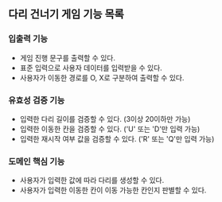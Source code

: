 ## 다리 건너기 게임 기능 목록

### 입출력 기능
+ 게임 진행 문구를 출력할 수 있다.
+ 표준 입력으로 사용자 데이터를 입력받을 수 있다.
+ 사용자가 이동한 경로를 O, X로 구분하여 출력할 수 있다.

### 유효성 검증 기능
+ 입력한 다리 길이를 검증할 수 있다. (3이상 20이하만 가능)
+ 입력한 이동한 칸을 검증할 수 있다. ('U' 또는 'D'만 입력 가능)
+ 입력한 재시작 여부 값을 검증할 수 있다. ('R' 또는 'Q'만 입력 가능)

### 도메인 핵심 기능
+ 사용자가 입력한 값에 따라 다리를 생성할 수 있다.
+ 사용자가 입력한 이동한 칸이 이동 가능한 칸인지 판별할 수 있다.